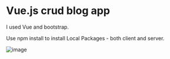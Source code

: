 # Vue.js crud blog app



I used Vue and bootstrap.

Use npm install to install Local Packages - both client and server.


![image](https://pawelkossowski91.github.io/blog/1.png)
